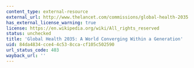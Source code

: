 ```yaml
---
content_type: external-resource
external_url: http://www.thelancet.com/commissions/global-health-2035
has_external_license_warning: true
license: https://en.wikipedia.org/wiki/All_rights_reserved
status: unchecked
title: 'Global Health 2035: A World Converging Within a Generation'
uid: 84da4834-cce4-4c53-8cca-cf105c502590
url_status_code: 403
wayback_url: ''
---
```

